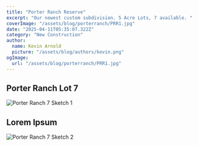 ```yaml
---
title: "Porter Ranch Reserve"
excerpt: "Our newest custom subdivision. 5 Acre Lots, 7 available. "
coverImage: "/assets/blog/porterranch/PRR1.jpg"
date: "2025-04-11T05:35:07.322Z"
category: "New Construction"
author:
  name: Kevin Arnold
  picture: "/assets/blog/authors/kevin.png"
ogImage:
  url: "/assets/blog/porterranch/PRR1.jpg"
---
```


## Porter Ranch Lot 7

![Porter Ranch 7 Sketch 1](/assets/blog/pr7/sketch.jpeg)

## Lorem Ipsum

![Porter Ranch 7 Sketch 2](/assets/blog/pr7/sketch2.JPG)